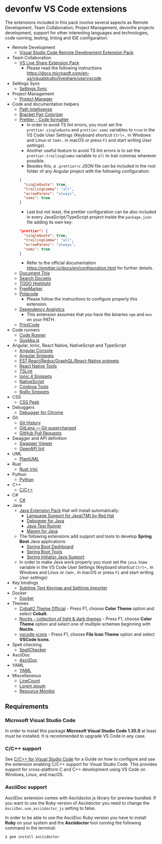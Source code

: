 # devonfw VS Code extensions

The extensions included in this pack involve several aspects as Remote Development, Team Collaboration, Project Management, devonfw projects development, support for other interesting languages and technologies, code running, testing, linting and IDE configuration:

- Remote Development
  - [Visual Studio Code Remote Development Extension Pack](https://marketplace.visualstudio.com/items?itemName=ms-vscode-remote.vscode-remote-extensionpack)
- Team Collaboration
  - [VS Live Share Extension Pack](https://marketplace.visualstudio.com/items?itemName=MS-vsliveshare.vsliveshare-pack)
    - Please read the following instructions https://docs.microsoft.com/en-us/visualstudio/liveshare/use/vscode
- Settings Sync
  - [Settings Sync](https://marketplace.visualstudio.com/items?itemName=Shan.code-settings-sync)
- Project Management
  - [Project Manager](https://marketplace.visualstudio.com/items?itemName=alefragnani.project-manager)
- Code and documentation helpers
  - [Path Intellisense](https://marketplace.visualstudio.com/items?itemName=christian-kohler.path-intellisense)
  - [Bracket Pair Colorizer](https://marketplace.visualstudio.com/items?itemName=CoenraadS.bracket-pair-colorizer)
  - [Prettier - Code formatter](https://marketplace.visualstudio.com/items?itemName=esbenp.prettier-vscode)
    - In order to avoid TS lint errors, you must set the `prettier.singleQuote` and `prettier.semi` variables to `true` in the VS Code User Settings (Keyboard shortcut `Ctrl+,` in Windows and Linux or `Cmd+,` in macOS or press `F1` and start writing _User settings_).
    - Another useful feature to avoid TS lint errors is to set the `prettier.trailingComma` variable to `all` to trail commas wherever possible.
    - Besides this, a `.prettierrc` JSON file can be included in the root folder of any Angular project with the following configuration:
    ```json
    {
      "singleQuote": true,
      "trailingComma": "all",
      "arrowParens": "always",
      "semi": true
    }
    ```
    - Last but not least, the prettier configuration can be also included in every JavaScript/TypeScript project inside the `package.json` file adding its own key:
    ```json
    "prettier": {
      "singleQuote": true,
      "trailingComma": "all",
      "arrowParens": "always",
      "semi": true
    }
    ```
    - Refer to the official documentation https://prettier.io/docs/en/configuration.html for further details.
  - [Document This](https://marketplace.visualstudio.com/items?itemName=joelday.docthis)
  - [Search Docsets](https://marketplace.visualstudio.com/items?itemName=silverlakesoftware.searchdocsets-vscode)
  - [TODO Highlight](https://marketplace.visualstudio.com/items?itemName=wayou.vscode-todo-highlight)
  - [FreeMarker](https://marketplace.visualstudio.com/items?itemName=dcortes92.FreeMarker)
  - [Polacode](https://marketplace.visualstudio.com/items?itemName=pnp.polacode)
    - Please follow the instructions to configure properly this extension.
  - [Dependency Analytics](https://marketplace.visualstudio.com/items?itemName=redhat.fabric8-analytics)
    - This extension assumes that you have the binaries `npm` and `mvn` on your PATH.
  - [PrintCode](https://marketplace.visualstudio.com/items?itemName=nobuhito.printcode)
- Code runners
  - [Code Runner](https://marketplace.visualstudio.com/items?itemName=formulahendry.code-runner)
  - [Quokka.js](https://marketplace.visualstudio.com/items?itemName=WallabyJs.quokka-vscode)
- Angular, Ionic, React Native, NativeScript and TypeScript
  - [Angular Console](https://marketplace.visualstudio.com/items?itemName=nrwl.angular-console)
  - [Angular Snippets](https://marketplace.visualstudio.com/items?itemName=johnpapa.Angular2)
  - [ES7 React/Redux/GraphQL/React-Native snippets](https://marketplace.visualstudio.com/items?itemName=dsznajder.es7-react-js-snippets)
  - [React Native Tools](https://marketplace.visualstudio.com/items?itemName=msjsdiag.vscode-react-native)
  - [TSLint](https://marketplace.visualstudio.com/items?itemName=ms-vscode.vscode-typescript-tslint-plugin)
  - [Ionic 4 Snippets](https://marketplace.visualstudio.com/itemdetails?itemName=fivethree.vscode-ionic-snippets)
  - [NativeScript](https://marketplace.visualstudio.com/items?itemName=Telerik.nativescript)
  - [Cordova Tools](https://marketplace.visualstudio.com/items?itemName=vsmobile.cordova-tools)
  - [NgRx Snippets](https://marketplace.visualstudio.com/itemdetails?itemName=hardikpthv.NgRxSnippets)
- CSS
  - [CSS Peek](https://marketplace.visualstudio.com/items?itemName=pranaygp.vscode-css-peek)
- Debuggers
  - [Debugger for Chrome](https://marketplace.visualstudio.com/items?itemName=msjsdiag.debugger-for-chrome)
- Git
  - [Git History](https://marketplace.visualstudio.com/items?itemName=donjayamanne.githistory)
  - [GitLens — Git supercharged](https://marketplace.visualstudio.com/items?itemName=eamodio.gitlens)
  - [GitHub Pull Requests](https://marketplace.visualstudio.com/items?itemName=GitHub.vscode-pull-request-github)
- Swagger and API definition
  - [Swagger Viewer](https://marketplace.visualstudio.com/items?itemName=Arjun.swagger-viewer)
  - [OpenAPI lint](https://marketplace.visualstudio.com/items?itemName=mermade.openapi-lint)
- UML
  - [PlantUML](https://marketplace.visualstudio.com/items?itemName=jebbs.plantuml)
- Rust
  - [Rust (rls)](https://marketplace.visualstudio.com/items?itemName=rust-lang.rust)
- Python
  - [Python](https://marketplace.visualstudio.com/items?itemName=ms-python.python)
- C++
  - [C/C++](https://marketplace.visualstudio.com/items?itemName=ms-vscode.cpptools)
- C#
  - [C#](https://marketplace.visualstudio.com/items?itemName=ms-vscode.csharp)
- Java
  - [Java Extension Pack](https://marketplace.visualstudio.com/items?itemName=vscjava.vscode-java-pack) that will install automatically:
    - [Language Support for Java(TM) by Red Hat](https://marketplace.visualstudio.com/items?itemName=redhat.java)
    - [Debugger for Java](https://marketplace.visualstudio.com/items?itemName=vscjava.vscode-java-debug)
    - [Java Test Runner](https://marketplace.visualstudio.com/items?itemName=vscjava.vscode-java-test)
    - [Maven for Java](https://marketplace.visualstudio.com/items?itemName=vscjava.vscode-maven)
  - The following extensions add support and tools to develop **Spring Boot** Java applications:
    - [Spring Boot Dashboard](https://marketplace.visualstudio.com/items?itemName=vscjava.vscode-spring-boot-dashboard)
    - [Spring Boot Tools](https://marketplace.visualstudio.com/items?itemName=Pivotal.vscode-spring-boot)
    - [Spring Initializr Java Support](https://marketplace.visualstudio.com/items?itemName=vscjava.vscode-spring-initializr)
  - In order to make Java work properly you must set the `java.home` variable in the VS Code User Settings (Keyboard shortcut `Ctrl+,` in Windows and Linux or `Cmd+,` in macOS or press `F1` and start writing _User settings_)
- Key bindings
  - [Sublime Text Keymap and Settings Importer](https://marketplace.visualstudio.com/items?itemName=ms-vscode.sublime-keybindings)
- Docker
  - [Docker](https://marketplace.visualstudio.com/items?itemName=PeterJausovec.vscode-docker)
- Themes
  - [Cobalt2 Theme Official](https://marketplace.visualstudio.com/items?itemName=wesbos.theme-cobalt2) - Press F1, choose **Color Theme** option and select **Cobalt**.
  - [Noctis - collection of light & dark themes](https://marketplace.visualstudio.com/items?itemName=liviuschera.noctis) - Press F1, choose **Color Theme** option and select one of multiple schemes beginning with **Noctis**.
  - [vscode-icons](https://marketplace.visualstudio.com/items?itemName=robertohuertasm.vscode-icons) - Press F1, choose **File Icon Theme** option and select **VSCode Icons**.
- Spell checking
  - [SpellChecker](https://marketplace.visualstudio.com/items?itemName=swyphcosmo.spellchecker)
- AsciiDoc
  - [AsciiDoc](https://marketplace.visualstudio.com/items?itemName=joaompinto.asciidoctor-vscode)
- YAML
  - [YAML](https://marketplace.visualstudio.com/items?itemName=redhat.vscode-yaml)
- Miscellaneous
  - [LineCount](https://marketplace.visualstudio.com/items?itemName=yycalm.linecount)
  - [Lorem ipsum](https://marketplace.visualstudio.com/items?itemName=Tyriar.lorem-ipsum)
  - [Resource Monitor](https://marketplace.visualstudio.com/items?itemName=mutantdino.resourcemonitor)

## Requirements

### Microsoft Visual Studio Code

In order to install this package **Microsoft Visual Studio Code 1.35.0** at least must be installed. It is recommended to upgrade VS Code in any case.

### C/C++ support

See [C/C++ for Visual Studio Code](https://code.visualstudio.com/docs/languages/cpp) for a Guide on how to configure and use the extension enabling C/C++ support for Visual Studio Code. This provides support for cross-platform C and C++ development using VS Code on Windows, Linux, and macOS.

### AsciiDoc support

AsciiDoc extension comes with Asciidoctor.js library for preview bundled. If you want to use the Ruby version of Asciidoctor you need to change the `AsciiDoc.use_asciidoctor_js` setting to false.

In order to be able to use the AsciiDoc Ruby version you have to install **Ruby** on your system and the **Asciidoctor** tool running the following command in the terminal:

```bash
$ gem install asciidoctor
```
